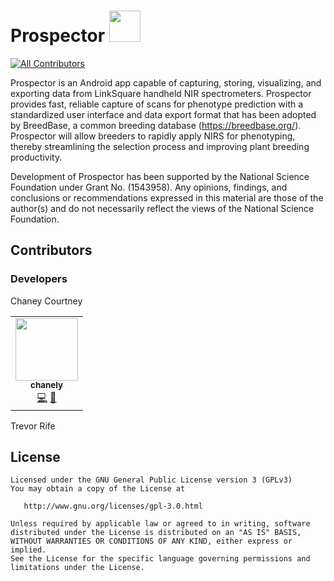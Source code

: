 # Prospector <a href="https://play.google.com/store/apps/details?id=org.phenoapps.intercross"><img src="https://play.google.com/intl/en_us/badges/images/generic/en-play-badge.png" height="50"></a>
<!-- ALL-CONTRIBUTORS-BADGE:START - Do not remove or modify this section -->
[![All Contributors](https://img.shields.io/badge/all_contributors-1-orange.svg?style=flat-square)](#contributors-)
<!-- ALL-CONTRIBUTORS-BADGE:END -->

Prospector is an Android app capable of capturing, storing, visualizing, and exporting data from LinkSquare handheld NIR spectrometers. Prospector provides fast, reliable capture of scans for phenotype prediction with a standardized user interface and data export format that has been adopted by BreedBase, a common breeding database (https://breedbase.org/). Prospector will allow breeders to rapidly apply NIRS for phenotyping, thereby streamlining the selection process and improving plant breeding productivity.

Development of Prospector has been supported by the National Science Foundation under Grant No. (1543958). Any opinions, findings, and conclusions or recommendations expressed in this material are those of the author(s) and do not necessarily reflect the views of the National Science Foundation.

## Contributors
### Developers
Chaney Courtney
<!-- ALL-CONTRIBUTORS-LIST:START - Do not remove or modify this section -->
<!-- prettier-ignore-start -->
<!-- markdownlint-disable -->
<table>
  <tr>
    <td align="center"><a href="https://github.com/chanely"><img src="https://avatars.githubusercontent.com/u/23426806?v=4?s=100" width="100px;" alt=""/><br /><sub><b>chanely</b></sub></a><br /><a href="https://github.com/PhenoApps/Prospector/commits?author=chanely" title="Code">💻</a> <a href="#ideas-chanely" title="Ideas, Planning, & Feedback">🤔</a></td>
  </tr>
</table>

<!-- markdownlint-restore -->
<!-- prettier-ignore-end -->

<!-- ALL-CONTRIBUTORS-LIST:END -->

Trevor Rife

## License
    Licensed under the GNU General Public License version 3 (GPLv3)
    You may obtain a copy of the License at

       http://www.gnu.org/licenses/gpl-3.0.html

    Unless required by applicable law or agreed to in writing, software
    distributed under the License is distributed on an "AS IS" BASIS,
    WITHOUT WARRANTIES OR CONDITIONS OF ANY KIND, either express or implied.
    See the License for the specific language governing permissions and
    limitations under the License.
